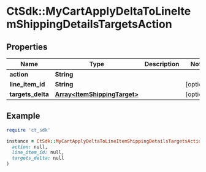 # CtSdk::MyCartApplyDeltaToLineItemShippingDetailsTargetsAction

## Properties

| Name | Type | Description | Notes |
| ---- | ---- | ----------- | ----- |
| **action** | **String** |  |  |
| **line_item_id** | **String** |  | [optional] |
| **targets_delta** | [**Array&lt;ItemShippingTarget&gt;**](ItemShippingTarget.md) |  | [optional] |

## Example

```ruby
require 'ct_sdk'

instance = CtSdk::MyCartApplyDeltaToLineItemShippingDetailsTargetsAction.new(
  action: null,
  line_item_id: null,
  targets_delta: null
)
```

